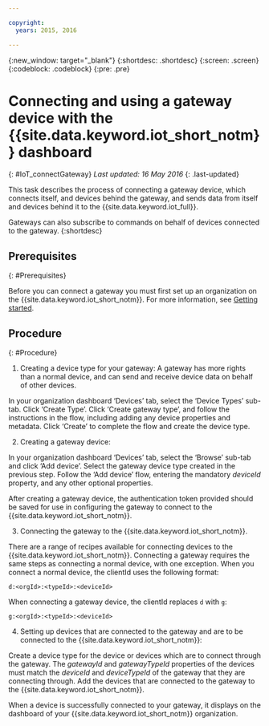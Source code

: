 ```yaml
---

copyright:
  years: 2015, 2016

---
```


{:new_window: target="_blank"}
{:shortdesc: .shortdesc}
{:screen: .screen}
{:codeblock: .codeblock}
{:pre: .pre}


# Connecting and using a gateway device with the {{site.data.keyword.iot_short_notm}} dashboard
{: #IoT_connectGateway}
*Last updated: 16 May 2016*
{: .last-updated}

This task describes the process of connecting a gateway device, which connects itself, and devices behind the gateway, and sends data from itself and devices behind it to the {{site.data.keyword.iot_full}}.




Gateways can also subscribe to commands on behalf of devices connected to the gateway.
{:shortdesc}

## Prerequisites
{: #Prerequisites}

Before you can connect a gateway you must first set up an organization on the {{site.data.keyword.iot_short_notm}}. For more information, see [Getting started](../getting_started/register/index.html).


## Procedure
{: #Procedure}

1.  Creating a device type for your gateway: A gateway has more rights than a normal device, and can send and receive device data on behalf of other devices.

  In your organization dashboard ‘Devices’ tab, select the ‘Device Types’ sub-tab. Click ‘Create Type’. Click ‘Create gateway type’, and follow the instructions in the flow, including adding any device properties and metadata. Click ‘Create’ to complete the flow and create the device type.

2.  Creating a gateway device:

  In your organization dashboard ‘Devices’ tab, select the ‘Browse’ sub-tab and click ‘Add device’. Select the gateway device type created in the previous step. Follow the ‘Add device’ flow, entering the mandatory *deviceId* property, and any other optional properties.

  After creating a gateway device, the authentication token provided should be saved for use in configuring the gateway to connect to the {{site.data.keyword.iot_short_notm}}.

3.  Connecting the gateway to the {{site.data.keyword.iot_short_notm}}.

  There are a range of recipes available for connecting devices to the {{site.data.keyword.iot_short_notm}}. Connecting a gateway requires the same steps as connecting a normal device, with one exception. When you connect a normal device, the clientId uses the following format:

  `d:<orgId>:<typeId>:<deviceId>`

  When connecting a gateway device, the clientId replaces `d` with `g`:

  `g:<orgId>:<typeId>:<deviceId>`

4.  Setting up devices that are connected to the gateway and are to be connected to the {{site.data.keyword.iot_short_notm}}:

  Create a device type for the device or devices which are to connect through the gateway. The  *gatewayId* and *gatewayTypeId* properties of the devices must match the *deviceId* and *deviceTypeId* of the gateway that they are connecting through. Add the devices that are connected to the gateway to the {{site.data.keyword.iot_short_notm}}.

  When a device is successfully connected to your gateway, it displays on the dashboard of your {{site.data.keyword.iot_short_notm}} organization.

